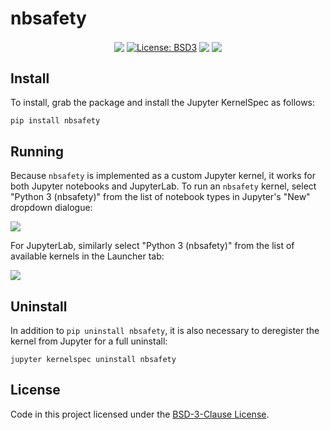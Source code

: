 nbsafety
========

<p align="center">
<a href="https://github.com/runtime-jupyter-safety/nbsafety/actions"><img src="https://github.com/runtime-jupyter-safety/nbsafety/workflows/master/badge.svg" align="center" /></a>
<a href="https://opensource.org/licenses/BSD-3-Clause"><img src="https://img.shields.io/badge/License-BSD3-maroon.svg" alt="License: BSD3" align="center" /></a>
<a href="https://pypi.org/project/nbsafety/"><img src="https://img.shields.io/pypi/v/nbsafety.svg" align="center" /></a>
<img src="https://img.shields.io/pypi/pyversions/nbsafety.svg" align="center" />
</p>

Install
-------
To install, grab the package and install the Jupyter KernelSpec as follows:
```
pip install nbsafety
```

Running
-------

Because `nbsafety` is implemented as a custom Jupyter kernel, it works for
both Jupyter notebooks and JupyterLab.
To run an `nbsafety` kernel, select "Python 3 (nbsafety)" from the list
of notebook types in Jupyter's "New" dropdown dialogue:

![](https://github.com/runtime-jupyter-safety/nbsafety/img/nbsafety-notebook.png)

For JupyterLab, similarly select "Python 3 (nbsafety)" from the list
of available kernels in the Launcher tab:

![](https://github.com/runtime-jupyter-safety/nbsafety/img/nbsafety-lab.png)

Uninstall
---------
In addition to `pip uninstall nbsafety`, it is also necessary
to deregister the kernel from Jupyter for a full uninstall:
```
jupyter kernelspec uninstall nbsafety
```

License
-------
Code in this project licensed under the [BSD-3-Clause License](https://opensource.org/licenses/BSD-3-Clause).
